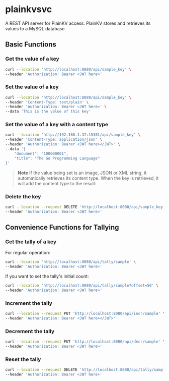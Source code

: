 # plainkvsvc
A REST API server for PlainKV access. PlainKV stores and retrieves its values to a MySQL database.

## Basic Functions

### Get the value of a key
```bash
curl --location 'http://localhost:8080/api/sample_key' \
--header 'Authorization: Bearer <JWT here>'
```

### Set the value of a key
```bash
curl --location 'http://localhost:8080/api/sample_key' \
--header 'Content-Type: text/plain' \
--header 'Authorization: Bearer <JWT here>' \
--data 'This is the value of this key'
```
### Set the value of a key with a content type
```bash
curl --location 'http://192.168.1.37:15301/api/sample_key' \
--header 'Content-Type: application/json' \
--header 'Authorization: Bearer <JWT here></JWT>' \
--data '{
    "document": "100000001",
    "title": "The Go Programming Language"
}'
```

> **Note**
> If the value being set is an image, JSON or XML string, it automatically retrieves its content type.
> When the key is retrieved, it will add the content type to the result:

### Delete the key
```bash
curl --location --request DELETE 'http://localhost:8080/api/sample_key' \
--header 'Authorization: Bearer <JWT here>'
```

## Convenience Functions for Tallying

### Get the tally of a key
For regular operation:

```bash
curl --location 'http://localhost:8080/api/tally/sample' \
--header 'Authorization: Bearer <JWT here>'
```
If you want to set the tally's initial count:

```bash
curl --location 'http://localhost:8080/api/tally/sample?offset=50' \
--header 'Authorization: Bearer <JWT here>'
```

### Increment the tally
```bash
curl --location --request PUT 'http://localhost:8080/api/incr/sample' \
--header 'Authorization: Bearer <JWT here></JWT>'
```

### Decrement the tally
```bash
curl --location --request PUT 'http://localhost:8080/api/decr/sample' \
--header 'Authorization: Bearer <JWT here>'
```

### Reset the tally
```bash
curl --location --request DELETE 'http://localhost:8080/api/tally/sample' \
--header 'Authorization: Bearer <JWT here>'
```